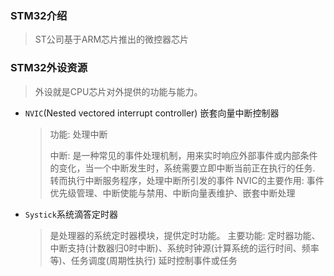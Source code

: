 ### STM32介绍
> ST公司基于ARM芯片推出的微控器芯片

### STM32外设资源
> 外设就是CPU芯片对外提供的功能与能力。
* `NVIC`(Nested vectored interrupt controller) 嵌套向量中断控制器 
  > 功能: 处理中断
  > 
  > 中断: 是一种常见的事件处理机制，用来实时响应外部事件或内部条件的变化，当一个中断发生时，系统需要立即中断当前正在执行的任务.
  > 转而执行中断服务程序，处理中断所引发的事件
  > NVIC的主要作用: 事件优先级管理、中断使能与禁用、中断向量表维护、嵌套中断处理

* `Systick`系统滴答定时器
  > 是处理器的系统定时器模块，提供定时功能。
  > 主要功能: 定时器功能、中断支持(计数器归0时中断)、系统时钟源(计算系统的运行时间、频率等)、任务调度(周期性执行)
  >  延时控制事件或任务
